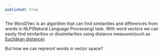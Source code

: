 ```yaml
---
published: true
---
```

The Word2Vec is an algorithm that can find similarities and differences from words in NLP(Natural Language Processing) task. With word vectors we can easily find similarities or dissimilarities using distance measures(such as [Euclidean distance](https://en.wikipedia.org/wiki/Euclidean_distance)).

But how we can represnt words in vector space?
